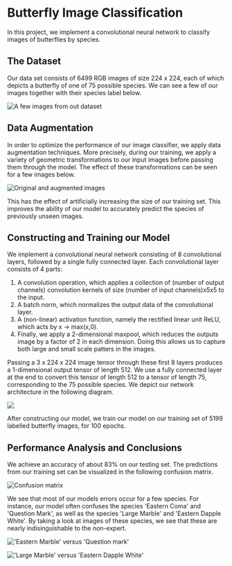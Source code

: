 # Butterfly Image Classification
In this project, we implement a convolutional neural network to classify images of butterflies by species.

## The Dataset

Our data set consists of 6499 RGB images of size 224 x 224, each of which depicts a butterfly of one of 75 possible species. We can see a few of our images together with their species label below.

![A few images from out dataset](plots/sample_images.png)

## Data Augmentation

In order to optimize the performance of our image classifier, we apply data augmentation techniques. More precisely, during our training, we apply a variety of geometric transformations to our input images before passing them through the model. The effect of these transformations can be seen for a few images below.

![Original and augmented images](plots/augmented_images.png)

This has the effect of artificially increasing the size of our training set. This improves the ability of our model to accurately predict the species of previously unseen images. 

## Constructing and Training our Model

We implement a convolutional neural network consisting of 8 convolutional layers, followed by a single fully connected layer.  Each convolutional layer consists of 4 parts:

1. A convolution operation, which applies a collection of (number of output channels) convolution kernels of size (number of input channels)x5x5 to the input.
2. A batch norm, which normalizes the output data of the convolutional layer.
3. A (non-linear) activation function, namely the rectified linear unit ReLU, which acts by x -> max(x,0).
4. Finally, we apply a 2-dimensional maxpool, which reduces the outputs image by a factor of 2 in each dimension. Doing this allows us to capture both large and small scale patters in the images. 

Passing a 3 x 224 x 224 image tensor through these first 8 layers produces a 1-dimensional output tensor of length 512. We use a fully connected layer at the end to convert this tensor of length 512 to a tensor of length 75, corresponding to the 75 possible species. We depict our network architecture in the following diagram.

![](plots/network_architecture.png)

After constructing our model, we train our model on our training set of 5199 labelled butterfly images, for 100 epochs. 

## Performance Analysis and Conclusions

We achieve an accuracy of about 83% on our testing set. The predictions from our training set can be visualized in the following confusion matrix.

![Confusion matrix](plots/confusion_matrix.png)

We see that most of our models errors occur for a few species. For instance, our model often confuses the species 'Eastern Coma' and 'Question Mark', as well as the species 'Large Marble' and 'Eastern Dapple White'. By taking a look at images of these species, we see that these are nearly indisinguishable to the non-expert. 

!['Eastern Marble' versus 'Question mark'](eastern_coma_question_mark_comparison.png)

!['Large Marble' versus 'Eastern Dapple White'](plots/large_marble_eastern_dapple_white_comparison.png)





